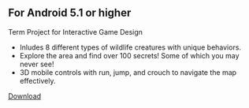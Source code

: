 ## For Android 5.1 or higher
Term Project for Interactive Game Design
* Inludes 8 different types of wildlife creatures with unique behaviors.
* Explore the area and find over 100 secrets! Some of which you may never see!
* 3D mobile controls with run, jump, and crouch to navigate the map effectively.

<a href="Builds/Kilgore.Explore3D.apk" download>Download</a><br>
